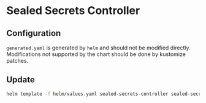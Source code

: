 # Sealed Secrets Controller

## Configuration

`generated.yaml` is generated by `helm` and should not be modified directly. Modifications not supported by the chart should be done by kustomize patches.

## Update

```bash
helm template -f helm/values.yaml sealed-secrets-controller sealed-secrets/sealed-secrets > generated.yaml
```
